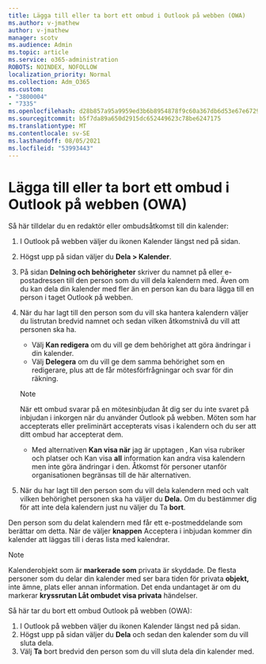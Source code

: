 ```yaml
---
title: Lägga till eller ta bort ett ombud i Outlook på webben (OWA)
ms.author: v-jmathew
author: v-jmathew
manager: scotv
ms.audience: Admin
ms.topic: article
ms.service: o365-administration
ROBOTS: NOINDEX, NOFOLLOW
localization_priority: Normal
ms.collection: Adm_O365
ms.custom:
- "3800004"
- "7335"
ms.openlocfilehash: d28b857a95a9959ed3b6b8954878f9c60a367db6d53e67e6729b174c5ce7b364
ms.sourcegitcommit: b5f7da89a650d2915dc652449623c78be6247175
ms.translationtype: MT
ms.contentlocale: sv-SE
ms.lasthandoff: 08/05/2021
ms.locfileid: "53993443"
---
```

# <a name="how-to-add-or-remove-a-delegate-in-outlook-on-the-web-owa"></a>Lägga till eller ta bort ett ombud i Outlook på webben (OWA)

Så här tilldelar du en redaktör eller ombudsåtkomst till din kalender:

1. I Outlook på webben väljer du ikonen Kalender längst ned på sidan.
2. Högst upp på sidan väljer du **Dela > Kalender**.
3. På sidan **Delning och behörigheter** skriver du namnet på eller e-postadressen till den person som du vill dela kalendern med. Även om du kan dela din kalender med fler än en person kan du bara lägga till en person i taget Outlook på webben.
4. När du har lagt till den person som du vill ska hantera kalendern väljer du listrutan bredvid namnet och sedan vilken åtkomstnivå du vill att personen ska ha.

    - Välj **Kan redigera** om du vill ge dem behörighet att göra ändringar i din kalender.
    - Välj **Delegera** om du vill ge dem samma behörighet som en redigerare, plus att de får mötesförfrågningar och svar för din räkning.
    > [!NOTE]
    > När ett ombud svarar på en mötesinbjudan åt dig ser du inte svaret på inbjudan i inkorgen när du använder Outlook på webben. Möten som har accepterats eller preliminärt accepterats visas i kalendern och du ser att ditt ombud har accepterat dem.
    - Med alternativen **Kan visa när** jag är upptagen , Kan visa rubriker och platser och Kan visa **all** information kan andra visa kalendern men inte göra ändringar i den.  Åtkomst för personer utanför organisationen begränsas till de här alternativen.

5. När du har lagt till den person som du vill dela kalendern med och valt vilken behörighet personen ska ha väljer du **Dela.** Om du bestämmer dig för att inte dela kalendern just nu väljer du Ta **bort**.

Den person som du delat kalendern med får ett e-postmeddelande som berättar om detta. När de väljer **knappen** Acceptera i inbjudan kommer din kalender att läggas till i deras lista med kalendrar.

> [!NOTE]
> Kalenderobjekt som är **markerade som** privata är skyddade. De flesta personer som du delar din kalender med ser bara tiden för privata **objekt,** inte ämne, plats eller annan information. Det enda undantaget är om du markerar **kryssrutan Låt ombudet visa privata** händelser.

Så här tar du bort ett ombud Outlook på webben (OWA):

1. I Outlook på webben väljer du ikonen Kalender längst ned på sidan.
2. Högst upp på sidan väljer du **Dela** och sedan den kalender som du vill sluta dela.
3. Välj **Ta** bort bredvid den person som du vill sluta dela din kalender med.
